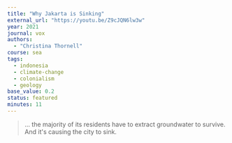 ```yaml
---
title: "Why Jakarta is Sinking"
external_url: "https://youtu.be/Z9cJQN6lw3w"
year: 2021
journal: vox
authors:
  - "Christina Thornell"
course: sea
tags:
  - indonesia
  - climate-change
  - colonialism
  - geology
base_value: 0.2
status: featured
minutes: 11
---
```


> … the majority of its residents have to extract groundwater to survive. And it's causing the city to sink.
